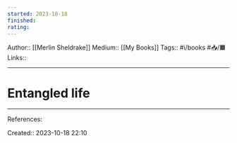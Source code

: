 ```yaml
---
started: 2023-10-18
finished:
rating:
---
```


Author:: [[Merlin Sheldrake]]
Medium:: [[My Books]]
Tags:: #i/books #📥/🟧 
Links::
___
# Entangled life
___
References:

Created:: 2023-10-18 22:10